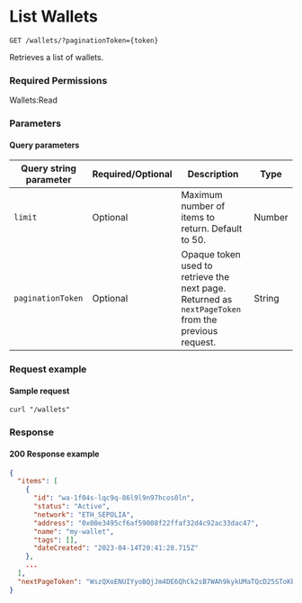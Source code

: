 # List Wallets

`GET /wallets/?paginationToken={token}`

Retrieves a list of wallets.

### Required Permissions <a href="#scopes" id="scopes"></a>

Wallets:Read

### Parameters <a href="#parameters.1" id="parameters.1"></a>

#### Query parameters <a href="#path-parameters" id="path-parameters"></a>

| Query string parameter | Required/Optional | Description                                                                                         | Type   |
| ---------------------- | ----------------- | --------------------------------------------------------------------------------------------------- | ------ |
| `limit`                | Optional          | Maximum number of items to return. Default to 50.                                                   | Number |
| `paginationToken`      | Optional          | Opaque token used to retrieve the next page. Returned as `nextPageToken` from the previous request. | String |

### Request example <a href="#request-example.1" id="request-example.1"></a>

#### Sample request <a href="#sample-request" id="sample-request"></a>

```shell
curl "/wallets"
```

### Response <a href="#response" id="response"></a>

#### 200 Response example <a href="#response-example" id="response-example"></a>

```json
{
  "items": [
    {
      "id": "wa-1f04s-lqc9q-86l9l9n97hcos0ln",
      "status": "Active",
      "network": "ETH_SEPOLIA",
      "address": "0x00e3495cf6af59008f22ffaf32d4c92ac33dac47",
      "name": "my-wallet",
      "tags": [],
      "dateCreated": "2023-04-14T20:41:28.715Z"
    },
    ...
  ],
  "nextPageToken": "WszQXoENUIYyoBQjJm4DE6QhCk2sB7WAh9kykUMaTQcD25SToKbuXkgf3td8ZYb2LrtopPLo35u407gwwA1Sug=="
}
```
